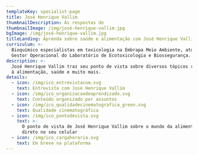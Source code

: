 ```yaml
---
templateKey: specialist-page
title: José Henrique Vallim
thumbnailDescription: As respostas de
thumbnailImage: /img/josé-henrique-vallim.jpg
bgImage: /img/josé-henrique-vallim.jpg
titleLanding: Aprenda sobre saúde e alimentação com José Henrique Vallim
curriculum: >-
  Bioquímico especialistas em toxicologia na Embrapa Meio Ambiente, atua como
  Gestor Operacional do Laboratório de Ecotoxicologia e Biossegurança.
description: >-
  José Henrique Vallim traz seu ponto de vista sobre diversos tópicos referentes
  à alimentação, saúde e muito mais.
details:
  - icon: /img/ico_entrevistacom.svg
    text: Entrevista com José Henrique Vallim
  - icon: /img/ico_organizacaodeaprendizado.svg
    text: Conteúdo organizado por assuntos
  - icon: /img/ico_qualidadecinematografica_green.svg
    text: Qualidade cinematográfica
  - icon: /img/ico_pontodevista.svg
    text: >-
      O ponto de vista de José Henrique Vallim sobre o mundo da alimentação
      direto no seu celular
  - icon: /img/ico_cargahoraria.svg
    text: Em breve na plataforma
---
```


